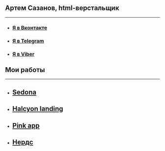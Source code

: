 ## Артем Сазанов, html-верстальщик
***
- ### [Я в Вконтакте](https://vk.com/atemps)
- ### [Я в Telegram](https://t.me/atemps)
- ### [Я в Viber](viber://chat?number=+79114186686)

## Мои работы
***
- ## [Sedona](https://tsazanow.github.io/projects/sedona/)

- ## [Halcyon landing](https://tsazanow.github.io/projects/halcyon/)

- ## [Pink app](https://tsazanow.github.io/projects/pink/)

- ## [Нердс](https://tsazanow.github.io/projects/nerds/)




<!-- You can use the [editor on GitHub](https://github.com/tsazanow/tsazanow.github.io/edit/master/README.md) to maintain and preview the content for your website in Markdown files.

Whenever you commit to this repository, GitHub Pages will run [Jekyll](https://jekyllrb.com/) to rebuild the pages in your site, from the content in your Markdown files.

### Markdown

Markdown is a lightweight and easy-to-use syntax for styling your writing. It includes conventions for

```markdown
Syntax highlighted code block

# Header 1
## Header 2
### Header 3

- Bulleted
- List

1. Numbered
2. List

**Bold** and _Italic_ and `Code` text

[Link](url) and ![Image](src)
```

For more details see [GitHub Flavored Markdown](https://guides.github.com/features/mastering-markdown/). -->

<!-- ### Jekyll Themes

Your Pages site will use the layout and styles from the Jekyll theme you have selected in your [repository settings](https://github.com/tsazanow/tsazanow.github.io/settings). The name of this theme is saved in the Jekyll `_config.yml` configuration file.

### Support or Contact

Having trouble with Pages? Check out our [documentation](https://help.github.com/categories/github-pages-basics/) or [contact support](https://github.com/contact) and we’ll help you sort it out. -->

